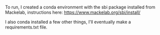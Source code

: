 To run, I created a conda environment with the sbi package installed from Mackelab, instructions here: https://www.mackelab.org/sbi/install/

I also conda installed a few other things, I'll eventually make a requirements.txt file.
